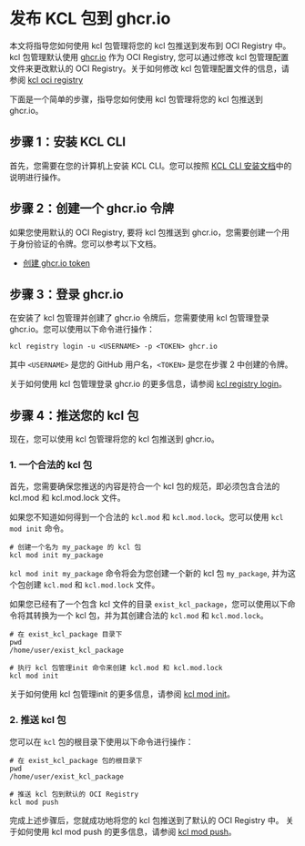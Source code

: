 # 发布 KCL 包到 ghcr.io

本文将指导您如何使用 kcl 包管理将您的 kcl 包推送到发布到 OCI Registry 中。kcl 包管理默认使用 [ghcr.io](https://ghcr.io) 作为 OCI Registry, 您可以通过修改 kcl 包管理配置文件来更改默认的 OCI Registry。关于如何修改 kcl 包管理配置文件的信息，请参阅 [kcl oci registry](https://github.com/kcl-lang/kpm/blob/main/docs/kpm_oci-zh.md#kpm-registry)

下面是一个简单的步骤，指导您如何使用 kcl 包管理将您的 kcl 包推送到 ghcr.io。

## 步骤 1：安装 KCL CLI

首先，您需要在您的计算机上安装 KCL CLI。您可以按照 [KCL CLI 安装文档](https://kcl-lang.io/zh-CN/docs/user_docs/getting-started/install)中的说明进行操作。

## 步骤 2：创建一个 ghcr.io 令牌

如果您使用默认的 OCI Registry, 要将 kcl 包推送到 ghcr.io，您需要创建一个用于身份验证的令牌。您可以参考以下文档。

- [创建 ghcr.io token](https://docs.github.com/zh/authentication/keeping-your-account-and-data-secure/managing-your-personal-access-tokens#creating-a-personal-access-token-classic)

## 步骤 3：登录 ghcr.io

在安装了 kcl 包管理并创建了 ghcr.io 令牌后，您需要使用 kcl 包管理登录 ghcr.io。您可以使用以下命令进行操作：

```shell
kcl registry login -u <USERNAME> -p <TOKEN> ghcr.io
```

其中 `<USERNAME>` 是您的 GitHub 用户名，`<TOKEN>` 是您在步骤 2 中创建的令牌。

关于如何使用 kcl 包管理登录 ghcr.io 的更多信息，请参阅 [kcl registry login](https://www.kcl-lang.io/zh-CN/docs/tools/cli/package-management/command-reference/login)。

## 步骤 4：推送您的 kcl 包

现在，您可以使用 kcl 包管理将您的 kcl 包推送到 ghcr.io。

### 1. 一个合法的 kcl 包

首先，您需要确保您推送的内容是符合一个 kcl 包的规范，即必须包含合法的 kcl.mod 和 kcl.mod.lock 文件。

如果您不知道如何得到一个合法的 `kcl.mod` 和 `kcl.mod.lock`。您可以使用 `kcl mod init` 命令。

```shell
# 创建一个名为 my_package 的 kcl 包
kcl mod init my_package
```

`kcl mod init my_package` 命令将会为您创建一个新的 kcl 包 `my_package`, 并为这个包创建 `kcl.mod` 和 `kcl.mod.lock` 文件。

如果您已经有了一个包含 kcl 文件的目录 `exist_kcl_package`，您可以使用以下命令将其转换为一个 kcl 包，并为其创建合法的 `kcl.mod` 和 `kcl.mod.lock`。

```shell
# 在 exist_kcl_package 目录下
pwd
/home/user/exist_kcl_package

# 执行 kcl 包管理init 命令来创建 kcl.mod 和 kcl.mod.lock
kcl mod init
```

关于如何使用 kcl 包管理init 的更多信息，请参阅 [kcl mod init](https://kcl-lang.io/zh-CN/docs/tools/cli/package-management/command-reference/init)。

### 2. 推送 kcl 包

您可以在 `kcl` 包的根目录下使用以下命令进行操作：

```shell
# 在 exist_kcl_package 包的根目录下
pwd
/home/user/exist_kcl_package

# 推送 kcl 包到默认的 OCI Registry
kcl mod push
```

完成上述步骤后，您就成功地将您的 kcl 包推送到了默认的 OCI Registry 中。
关于如何使用 kcl mod push 的更多信息，请参阅 [kcl mod push](https://kcl-lang.io/zh-CN/docs/tools/cli/package-management/command-reference/push)。
